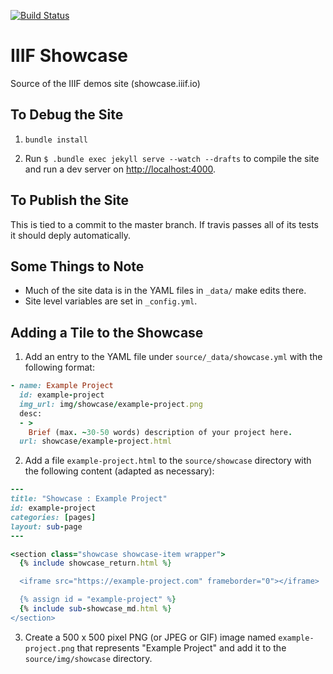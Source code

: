[![Build Status](https://travis-ci.org/IIIF/showcase.iiif.io.svg?branch=master)](https://travis-ci.org/IIIF/showcase.iiif.io)

# IIIF Showcase

Source of the IIIF demos site (showcase.iiif.io)

## To Debug the Site

 1. `bundle install`

 2. Run `$ .bundle exec jekyll serve --watch --drafts` to compile the site and run a dev server on [http://localhost:4000](http://localhost:4000).

## To Publish the Site

This is tied to a commit to the master branch. If travis passes all of its tests it should deply automatically.

## Some Things to Note

 * Much of the site data is in the YAML files in `_data/` make edits there.
 * Site level variables are set in  `_config.yml`.

## Adding a Tile to the Showcase

1. Add an entry to the YAML file under `source/_data/showcase.yml` with the following format:

  ```ruby
  - name: Example Project
    id: example-project
    img_url: img/showcase/example-project.png
    desc:
    - >
      Brief (max. ~30-50 words) description of your project here.
    url: showcase/example-project.html

  ```

2. Add a file `example-project.html` to the `source/showcase` directory with the following content (adapted as necessary):

  ```ruby
  ---
  title: "Showcase : Example Project"
  id: example-project
  categories: [pages]
  layout: sub-page
  ---

  <section class="showcase showcase-item wrapper">
    {% include showcase_return.html %}

    <iframe src="https://example-project.com" frameborder="0"></iframe>

    {% assign id = "example-project" %}
    {% include sub-showcase_md.html %}
  </section>

  ```

3. Create a 500 x 500 pixel PNG (or JPEG or GIF) image named `example-project.png` that represents "Example Project" and add it to the `source/img/showcase` directory.
